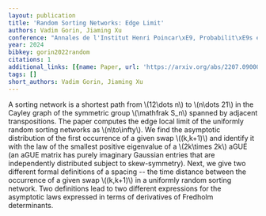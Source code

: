 ```yaml
---
layout: publication
title: 'Random Sorting Networks: Edge Limit'
authors: Vadim Gorin, Jiaming Xu
conference: "Annales de l'Institut Henri Poincar\xE9, Probabilit\xE9s et Statistiques"
year: 2024
bibkey: gorin2022random
citations: 1
additional_links: [{name: Paper, url: 'https://arxiv.org/abs/2207.09000'}]
tags: []
short_authors: Vadim Gorin, Jiaming Xu
---
```

A sorting network is a shortest path from \\(12\dots n\\) to \\(n\dots 21\\) in the
Cayley graph of the symmetric group \\(\mathfrak S_n\\) spanned by adjacent
transpositions. The paper computes the edge local limit of the uniformly random
sorting networks as \\(n\to\infty\\). We find the asymptotic distribution of the
first occurrence of a given swap \\((k,k+1)\\) and identify it with the law of the
smallest positive eigenvalue of a \\(2k\times 2k\\) aGUE (an aGUE matrix has purely
imaginary Gaussian entries that are independently distributed subject to
skew-symmetry). Next, we give two different formal definitions of a spacing --
the time distance between the occurrence of a given swap \\((k,k+1)\\) in a
uniformly random sorting network. Two definitions lead to two different
expressions for the asymptotic laws expressed in terms of derivatives of
Fredholm determinants.